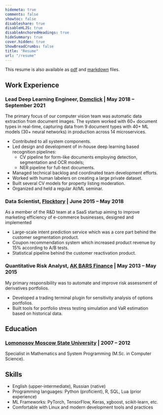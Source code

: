 ```yaml
---
hidemeta: true
comments: false
showtoc: false
disableshare: true
disableHLJS: true
disableAnchoredHeadings: true
hideSummary: true
cover.hidden: true
ShowBreadCrumbs: false
title: "Resume"
url: "/resume"
---
```


This resume is also available as [pdf](https://www.dropbox.com/s/1c75nwso33pfdwg/eorlov_cv_20211103.pdf?dl=0) and [markdown](https://www.dropbox.com/s/1wcrhxaphqggda5/eorlov_cv_20211103.md?dl=0) files.

## Work Experience

### Lead Deep Learning Engineer, [Domclick](https://domclick.ru) | May 2018 – September 2021

The primary focus of our computer vision team was automatic data extraction from document images. The system worked with 60+ document types in real-time, capturing data from 9 document types with 40+ ML models (30+ neural networks) in production across 14 microservices.

- Contributed to all system components.
- Led design and development of in-house deep learning based recognition pipelines:
  - CV pipeline for form-like documents employing detection, segmentation and OCR models;
  - NER pipeline for full-text documents.
- Managed technical backlog and coordinated team development efforts.
- Worked with human labelers on creating a large private dataset.
- Built several CV models for property listing moderation.
- Organized and held a regular AI/ML seminar.

### Data Scientist, [Flocktory](https://www.flocktory.com) | June 2015 – May 2018

As a member of the R&D team at a SaaS startup aiming to improve marketing efficiency of e-commerce businesses, designed and implemented  
- Large-scale intent prediction service which was a core part behind the customer segmentation product.
- Coupon recommendation system which increased product revenue by 15% according to A/B tests.
- Statistical pipeline behind the customer reactivation product.

### Quantitative Risk Analyst, [AK BARS Finance](https://akbf.ru) | May 2013 – May 2015

My primary responsibility was to automate and improve risk assessment of derivatives portfolios.
- Developed a trading terminal plugin for sensitivity analysis of options portfolios.
- Built tools for portfolio stress testing simulation and VaR estimation based on historical data.

## Education

### [Lomonosov Moscow State University](https://cs.msu.ru/en) | 2007 – 2012

Specialist in Mathematics and System Programming (M.Sc. in Computer Science).

## Skills

- English (upper-intermediate), Russian (native)
- Programming languages: Python (proficient), R, SQL, Lua (prior experience)
- ML Frameworks: PyTorch, TensorFlow, Keras, xgboost, scikit-learn, etc.
- Comfortable with Linux and modern development tools and practices